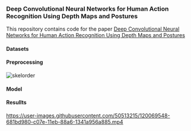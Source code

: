 ### Deep Convolutional Neural Networks for Human Action Recognition Using Depth Maps and Postures 
This repository contains code for the paper [Deep Convolutional Neural Networks for Human Action Recognition Using Depth Maps and Postures
](https://ieeexplore.ieee.org/abstract/document/8409991)

#### Datasets

#### Preprocessing
![skelorder](https://user-images.githubusercontent.com/50513215/120077783-f9ea0d80-c0a3-11eb-97dd-33ca42ff0b8c.PNG)
#### Model

#### Resullts

https://user-images.githubusercontent.com/50513215/120069548-681bd980-c07e-11eb-88a6-1341a956a885.mp4


